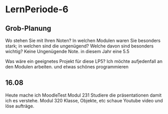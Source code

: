 # LernPeriode-6


## Grob-Planung
Wo stehen Sie mit Ihren Noten? In welchen Modulen waren Sie besonders stark; in welchen sind die ungenügend? Welche davon sind besonders wichtig? Keine Ungenügende Note. 
in diesem Jahr eine 5.5

Was wäre ein geeignetes Projekt für diese LP5? Ich möchte aufjedenfall an den Modulen arbeiten. und etwas schönes programmieren

## 16.08
Heute mache ich MoodleTest Modul 231
Studiere die präsentationen damit ich es verstehe. Modul 320
Klasse, Objekte, etc
schaue Youtube video und löse aufträge.
